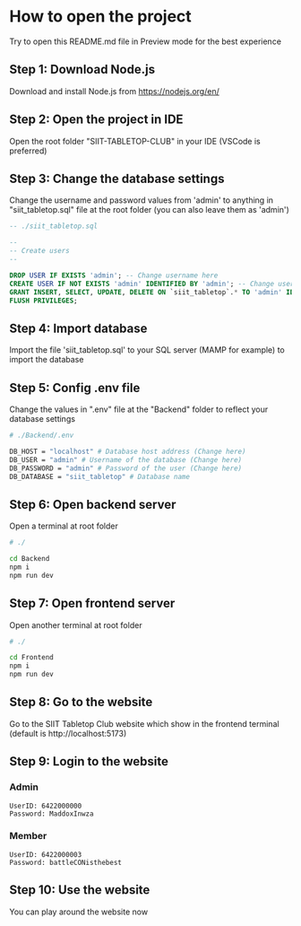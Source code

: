 # How to open the project
Try to open this README.md file in Preview mode for the best experience

## Step 1: Download Node.js
Download and install Node.js from https://nodejs.org/en/

## Step 2: Open the project in IDE
Open the root folder "SIIT-TABLETOP-CLUB" in your IDE (VSCode is preferred)

## Step 3: Change the database settings
Change the username and password values from 'admin' to anything in "siit_tabletop.sql" file at the root folder (you can also leave them as 'admin')

```sql
-- ./siit_tabletop.sql

--
-- Create users
--

DROP USER IF EXISTS 'admin'; -- Change username here
CREATE USER IF NOT EXISTS 'admin' IDENTIFIED BY 'admin'; -- Change username and password here
GRANT INSERT, SELECT, UPDATE, DELETE ON `siit_tabletop`.* TO 'admin' IDENTIFIED BY 'admin'; -- Change username and password here
FLUSH PRIVILEGES;
```
## Step 4: Import database
Import the file 'siit_tabletop.sql' to your SQL server (MAMP for example) to import the database

## Step 5: Config .env file
Change the values in ".env" file at the "Backend" folder to reflect your database settings

```bash
# ./Backend/.env

DB_HOST = "localhost" # Database host address (Change here)
DB_USER = "admin" # Username of the database (Change here)
DB_PASSWORD = "admin" # Password of the user (Change here)
DB_DATABASE = "siit_tabletop" # Database name
```

## Step 6: Open backend server
Open a terminal at root folder

```bash
# ./

cd Backend
npm i
npm run dev
```

## Step 7: Open frontend server
Open another terminal at root folder

```bash
# ./

cd Frontend
npm i
npm run dev
```

## Step 8: Go to the website
Go to the SIIT Tabletop Club website which show in the frontend terminal (default is http://localhost:5173)

## Step 9: Login to the website
### Admin
```
UserID: 6422000000
Password: MaddoxInwza
```

### Member
```
UserID: 6422000003
Password: battleCONisthebest
```

## Step 10: Use the website
You can play around the website now